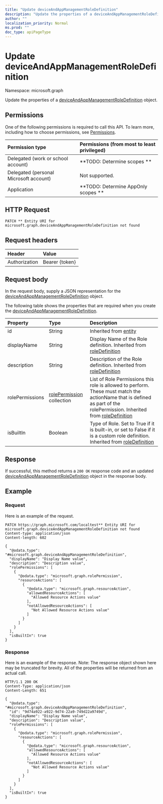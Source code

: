 ```yaml
---
title: "Update deviceAndAppManagementRoleDefinition"
description: "Update the properties of a deviceAndAppManagementRoleDefinition object."
author: ""
localization_priority: Normal
ms.prod: ""
doc_type: apiPageType
---
```


# Update deviceAndAppManagementRoleDefinition

Namespace: microsoft.graph

Update the properties of a [deviceAndAppManagementRoleDefinition](../resources/deviceandappmanagementroledefinition.md) object.

## Permissions
One of the following permissions is required to call this API. To learn more, including how to choose permissions, see [Permissions](/concepts/permissions-reference.md).

|Permission type|Permissions (from most to least privileged)|
|:---|:---|
|Delegated (work or school account)|**TODO: Determine scopes **|
|Delegated (personal Microsoft account)|Not supported.|
|Application|**TODO: Determine AppOnly scopes **|

## HTTP Request
<!-- {
  "blockType": "ignored"
}
-->
``` http
PATCH ** Entity URI for microsoft.graph.deviceAndAppManagementRoleDefinition not found
```

## Request headers
|Header|Value|
|:---|:---|
|Authorization|Bearer {token}|

## Request body
In the request body, supply a JSON representation for the [deviceAndAppManagementRoleDefinition](../resources/deviceandappmanagementroledefinition.md) object.

The following table shows the properties that are required when you create the [deviceAndAppManagementRoleDefinition](../resources/deviceandappmanagementroledefinition.md).

|Property|Type|Description|
|:---|:---|:---|
|id|String| Inherited from [entity](../resources/entity.md)|
|displayName|String|Display Name of the Role definition. Inherited from [roleDefinition](../resources/roledefinition.md)|
|description|String|Description of the Role definition. Inherited from [roleDefinition](../resources/roledefinition.md)|
|rolePermissions|[rolePermission](../resources/rolepermission.md) collection|List of Role Permissions this role is allowed to perform. These must match the actionName that is defined as part of the rolePermission. Inherited from [roleDefinition](../resources/roledefinition.md)|
|isBuiltIn|Boolean|Type of Role. Set to True if it is built-in, or set to False if it is a custom role definition. Inherited from [roleDefinition](../resources/roledefinition.md)|



## Response
If successful, this method returns a `200 OK` response code and an updated [deviceAndAppManagementRoleDefinition](../resources/deviceandappmanagementroledefinition.md) object in the response body.

## Example

### Request
Here is an example of the request.
<!-- {
  "blockType": "request",
  "name": "update_deviceandappmanagementroledefinition"
}
-->
``` http
PATCH https://graph.microsoft.com/localtest** Entity URI for microsoft.graph.deviceAndAppManagementRoleDefinition not found
Content-type: application/json
Content-length: 602

{
  "@odata.type": "#microsoft.graph.deviceAndAppManagementRoleDefinition",
  "displayName": "Display Name value",
  "description": "Description value",
  "rolePermissions": [
    {
      "@odata.type": "microsoft.graph.rolePermission",
      "resourceActions": [
        {
          "@odata.type": "microsoft.graph.resourceAction",
          "allowedResourceActions": [
            "Allowed Resource Actions value"
          ],
          "notAllowedResourceActions": [
            "Not Allowed Resource Actions value"
          ]
        }
      ]
    }
  ],
  "isBuiltIn": true
}
```

### Response
Here is an example of the response. Note: The response object shown here may be truncated for brevity. All of the properties will be returned from an actual call.
<!-- {
  "blockType": "response",
  "truncated": true
}
-->
``` http
HTTP/1.1 200 OK
Content-Type: application/json
Content-Length: 651

{
  "@odata.type": "#microsoft.graph.deviceAndAppManagementRoleDefinition",
  "id": "9d74a922-a922-9d74-22a9-749d22a9749d",
  "displayName": "Display Name value",
  "description": "Description value",
  "rolePermissions": [
    {
      "@odata.type": "microsoft.graph.rolePermission",
      "resourceActions": [
        {
          "@odata.type": "microsoft.graph.resourceAction",
          "allowedResourceActions": [
            "Allowed Resource Actions value"
          ],
          "notAllowedResourceActions": [
            "Not Allowed Resource Actions value"
          ]
        }
      ]
    }
  ],
  "isBuiltIn": true
}
```

